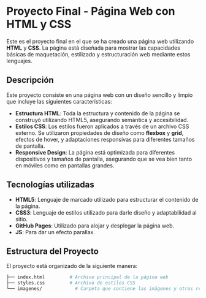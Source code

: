 # Proyecto Final - Página Web con HTML y CSS

Este es el proyecto final en el que se ha creado una página web utilizando **HTML** y **CSS**. La página está diseñada para mostrar las capacidades básicas de maquetación, estilizado y estructuración web mediante estos lenguajes.

## Descripción

Este proyecto consiste en una página web con un diseño sencillo y limpio que incluye las siguientes características:

- **Estructura HTML**: Toda la estructura y contenido de la página se construyó utilizando HTML5, asegurando semántica y accesibilidad.
- **Estilos CSS**: Los estilos fueron aplicados a través de un archivo CSS externo. Se utilizaron propiedades de diseño como **flexbox** y **grid**, efectos de hover, y adaptaciones responsivas para diferentes tamaños de pantalla.
- **Responsive Design**: La página está optimizada para diferentes dispositivos y tamaños de pantalla, asegurando que se vea bien tanto en móviles como en pantallas grandes.

## Tecnologías utilizadas

- **HTML5**: Lenguaje de marcado utilizado para estructurar el contenido de la página.
- **CSS3**: Lenguaje de estilos utilizado para darle diseño y adaptabilidad al sitio.
- **GitHub Pages**: Utilizado para alojar y desplegar la página web.
- **JS**: Para dar un efecto parallax.

## Estructura del Proyecto

El proyecto está organizado de la siguiente manera:

```bash
├── index.html         # Archivo principal de la página web
├── styles.css         # Archivo de estilos CSS
└── imagenes/            # Carpeta que contiene las imágenes y otros recursos
